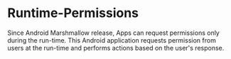 # Runtime-Permissions
Since Android Marshmallow release, Apps can request permissions only during the run-time. 
This Android application requests permission from users at the run-time and performs actions based on the user's response.
